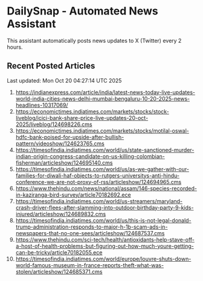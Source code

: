 # DailySnap - Automated News Assistant

This assistant automatically posts news updates to X (Twitter) every 2 hours.

## Recent Posted Articles

Last updated: Mon Oct 20 04:27:14 UTC 2025

1. https://indianexpress.com/article/india/latest-news-today-live-updates-world-india-cities-news-delhi-mumbai-bengaluru-10-20-2025-news-headlines-10317069/
2. https://economictimes.indiatimes.com/markets/stocks/stock-liveblog/icici-bank-share-price-live-updates-20-oct-2025/liveblog/124698226.cms
3. https://economictimes.indiatimes.com/markets/stocks/motilal-oswal-hdfc-bank-poised-for-upside-after-bullish-pattern/videoshow/124623765.cms
4. https://timesofindia.indiatimes.com/world/us/state-sanctioned-murder-indian-origin-congress-candidate-on-us-killing-colombian-fisherman/articleshow/124695140.cms
5. https://timesofindia.indiatimes.com/world/us/as-we-gather-with-our-families-for-diwali-haf-objects-to-rutgers-universitys-anti-hindu-conference-we-are-not-proxy-of-rss/articleshow/124694965.cms
6. https://www.thehindu.com/news/national/assam/146-species-recorded-in-kaziranga-bird-survey/article70182692.ece
7. https://timesofindia.indiatimes.com/world/us-streamers/maryland-crash-driver-flees-after-slamming-into-outdoor-birthday-party-9-kids-injured/articleshow/124689832.cms
8. https://timesofindia.indiatimes.com/world/us/this-is-not-legal-donald-trump-administration-responds-to-major-h-1b-scam-ads-in-newspapers-that-no-one-sees/articleshow/124687537.cms
9. https://www.thehindu.com/sci-tech/health/antioxidants-help-stave-off-a-host-of-health-problems-but-figuring-out-how-much-youre-getting-can-be-tricky/article70182055.ece
10. https://timesofindia.indiatimes.com/world/europe/louvre-shuts-down-world-famous-museum-in-france-reports-theft-what-was-stolen/articleshow/124685371.cms
